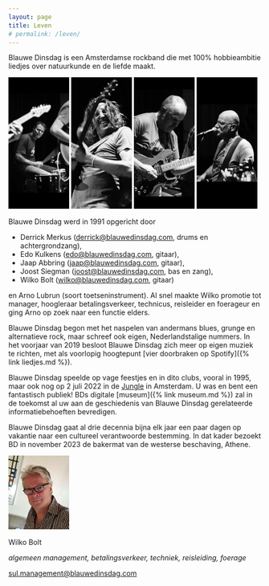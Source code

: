 ```yaml
---
layout: page
title: Leven
# permalink: /leven/
---
```


Blauwe Dinsdag is een Amsterdamse rockband die met 100% hobbieambitie liedjes over natuurkunde en de liefde maakt. 

 <p float="left">
  <img src="images/derrick.jpeg" width="24%" />
  <img src="images/edo.jpeg" width="24%" />
  <img src="images/jaap.jpeg" width="24%" />
  <img src="images/joost.jpeg" width="24%" />
</p>  

Blauwe Dinsdag werd in 1991 opgericht door 

- Derrick Merkus ([derrick@blauwedinsdag.com](mailto:derrick@blauwedinsdag.com), drums en achtergrondzang), 
- Edo Kulkens ([edo@blauwedinsdag.com](mailto:edo@blauwedinsdag.com), gitaar), 
- Jaap Abbring ([jaap@blauwedinsdag.com](mailto:jaap@blauwedinsdag.com), gitaar), 
- Joost  Siegman ([joost@blauwedinsdag.com](mailto:joostblauwedinsdag.com), bas en zang), 
- Wilko Bolt ([wilko@blauwedinsdag.com](mailto:wilko@blauwedinsdag.com), gitaar) 

en Arno Lubrun (soort toetseninstrument). Al snel maakte Wilko promotie tot manager, hoogleraar betalingsverkeer, technicus, reisleider en foerageur en ging Arno op zoek naar een functie elders. 

Blauwe Dinsdag begon met het naspelen van andermans blues, grunge en alternatieve rock, maar schreef ook eigen, Nederlandstalige nummers. In het voorjaar van 2019 besloot Blauwe Dinsdag zich meer op eigen muziek te richten, met als voorlopig hoogtepunt [vier doorbraken op Spotify]({% link liedjes.md %}). 

Blauwe Dinsdag speelde op vage feestjes en in dito clubs, vooral in 1995, maar ook nog op 2 juli 2022 in de [Jungle](https://www.jungle.amsterdam) in Amsterdam. U was en bent een fantastisch publiek! BDs digitale [museum]({% link museum.md %}) zal in de toekomst al uw aan de geschiedenis van Blauwe Dinsdag gerelateerde informatiebehoeften bevredigen. 

Blauwe Dinsdag gaat al drie decennia bijna elk jaar een paar dagen op vakantie naar een cultureel verantwoorde bestemming. In dat kader bezoekt BD in november 2023 de bakermat van de westerse beschaving, Athene.

 <img src="images/wilko.jpeg" width="24%" /> 

Wilko Bolt

_algemeen management, betalingsverkeer, techniek, reisleiding, foerage_

[sul.management@blauwedinsdag.com](mailto:sul.management@blauwedinsdag.com)